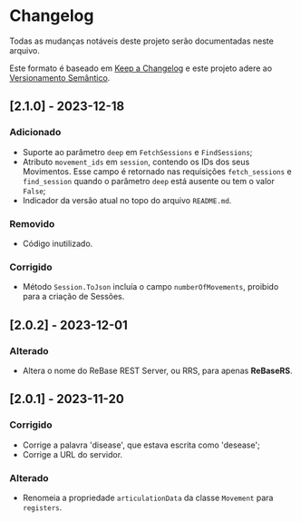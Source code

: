 # Changelog

Todas as mudanças notáveis deste projeto serão documentadas neste arquivo.

Este formato é baseado em [Keep a Changelog](https://keepachangelog.com/en/1.0.0/)
e este projeto adere ao [Versionamento Semântico](https://semver.org/spec/v2.0.0.html).

## [2.1.0] - 2023-12-18

### Adicionado
- Suporte ao parâmetro `deep` em `FetchSessions` e `FindSessions`;
- Atributo `movement_ids` em `session`, contendo os IDs dos seus Movimentos. Esse campo é retornado nas requisições `fetch_sessions` e `find_session` quando o parâmetro `deep` está ausente ou tem o valor `False`;
- Indicador da versão atual no topo do arquivo `README.md`.

### Removido
- Código inutilizado.

### Corrigido
- Método `Session.ToJson` incluía o campo `numberOfMovements`, proibido para a criação de Sessões. 

## [2.0.2] - 2023-12-01

### Alterado
- Altera o nome do ReBase REST Server, ou RRS, para apenas **ReBaseRS**.

## [2.0.1] - 2023-11-20

### Corrigido
- Corrige a palavra 'disease', que estava escrita como 'desease';
- Corrige a URL do servidor.

### Alterado
- Renomeia a propriedade `articulationData` da classe `Movement` para `registers`.
